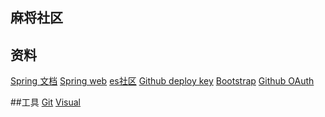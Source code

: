 ## 麻将社区

## 资料
[Spring 文档](https://spring.io/guides)
[Spring web](https://spring.io/guides/gs/serving-web-content/)
[es社区](https://elasticsearch.cn/explore/)
[Github deploy key](https://developer.github.com/v3/guides/managing-deploy-keys/#deploy-keys)
[Bootstrap](https://v3.bootcss.com/components/#navbar)
[Github OAuth](https://developer.github.com/apps/building-oauth-apps/creating-an-oauth-app/
)

##工具
[Git](https://git-scm.com/)
[Visual](https://www.visual-paradigm.com/cn/)
